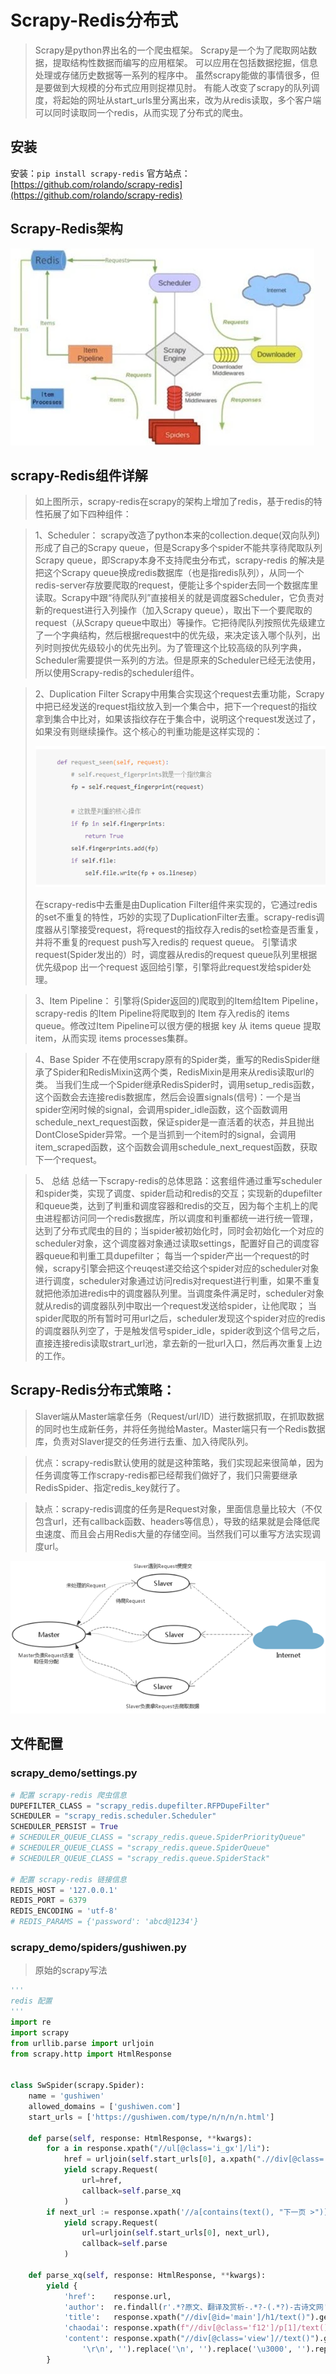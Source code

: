 # Scrapy-Redis分布式

> Scrapy是python界出名的一个爬虫框架。
> Scrapy是一个为了爬取网站数据，提取结构性数据而编写的应用框架。
> 可以应用在包括数据挖掘，信息处理或存储历史数据等一系列的程序中。
> 虽然scrapy能做的事情很多，但是要做到大规模的分布式应用则捉襟见肘。
> 有能人改变了scrapy的队列调度，将起始的网址从start_urls里分离出来，改为从redis读取，多个客户端可以同时读取同一个redis，从而实现了分布式的爬虫。

## 安装

安装：`pip install scrapy-redis` 官方站点：[https://github.com/rolando/scrapy-redis](https://github.com/rolando/scrapy-redis)

## Scrapy-Redis架构

![img.png](img.png)

## scrapy-Redis组件详解

> 如上图所示，scrapy-redis在scrapy的架构上增加了redis，基于redis的特性拓展了如下四种组件：

> 1、Scheduler： scrapy改造了python本来的collection.deque(双向队列)形成了自己的Scrapy queue，但是Scrapy多个spider不能共享待爬取队列Scrapy queue，即Scrapy本身不支持爬虫分布式，scrapy-redis 的解决是把这个Scrapy queue换成redis数据库（也是指redis队列），从同一个redis-server存放要爬取的request，便能让多个spider去同一个数据库里读取。Scrapy中跟“待爬队列”直接相关的就是调度器Scheduler，它负责对新的request进行入列操作（加入Scrapy queue），取出下一个要爬取的request（从Scrapy queue中取出）等操作。它把待爬队列按照优先级建立了一个字典结构，然后根据request中的优先级，来决定该入哪个队列，出列时则按优先级较小的优先出列。为了管理这个比较高级的队列字典，Scheduler需要提供一系列的方法。但是原来的Scheduler已经无法使用，所以使用Scrapy-redis的scheduler组件。

> 2、Duplication Filter Scrapy中用集合实现这个request去重功能，Scrapy中把已经发送的request指纹放入到一个集合中，把下一个request的指纹拿到集合中比对，如果该指纹存在于集合中，说明这个request发送过了，如果没有则继续操作。这个核心的判重功能是这样实现的：
>
> ![img_1.png](img_1.png)
>
> 在scrapy-redis中去重是由Duplication Filter组件来实现的，它通过redis的set不重复的特性，巧妙的实现了DuplicationFilter去重。scrapy-redis调度器从引擎接受request，将request的指纹存入redis的set检查是否重复，并将不重复的request push写入redis的 request queue。 引擎请求request(Spider发出的）时，调度器从redis的request queue队列里根据优先级pop 出⼀个request 返回给引擎，引擎将此request发给spider处理。

> 3、Item Pipeline： 引擎将(Spider返回的)爬取到的Item给Item Pipeline，scrapy-redis 的Item Pipeline将爬取到的 Item 存入redis的 items queue。修改过Item Pipeline可以很方便的根据 key 从 items queue 提取item，从而实现 items processes集群。

> 4、Base Spider 不在使用scrapy原有的Spider类，重写的RedisSpider继承了Spider和RedisMixin这两个类，RedisMixin是用来从redis读取url的类。 当我们生成一个Spider继承RedisSpider时，调用setup_redis函数，这个函数会去连接redis数据库，然后会设置signals(信号)：一个是当spider空闲时候的signal，会调用spider_idle函数，这个函数调用schedule_next_request函数，保证spider是一直活着的状态，并且抛出DontCloseSpider异常。一个是当抓到一个item时的signal，会调用item_scraped函数，这个函数会调用schedule_next_request函数，获取下一个request。

> 5、 总结 总结一下scrapy-redis的总体思路：这套组件通过重写scheduler和spider类，实现了调度、spider启动和redis的交互；实现新的dupefilter和queue类，达到了判重和调度容器和redis的交互，因为每个主机上的爬虫进程都访问同一个redis数据库，所以调度和判重都统一进行统一管理，达到了分布式爬虫的目的；当spider被初始化时，同时会初始化一个对应的scheduler对象，这个调度器对象通过读取settings，配置好自己的调度容器queue和判重工具dupefilter； 每当一个spider产出一个request的时候，scrapy引擎会把这个reuqest递交给这个spider对应的scheduler对象进行调度，scheduler对象通过访问redis对request进行判重，如果不重复就把他添加进redis中的调度器队列里。当调度条件满足时，scheduler对象就从redis的调度器队列中取出一个request发送给spider，让他爬取； 当spider爬取的所有暂时可用url之后，scheduler发现这个spider对应的redis的调度器队列空了，于是触发信号spider_idle，spider收到这个信号之后，直接连接redis读取strart_url池，拿去新的一批url入口，然后再次重复上边的工作。

## Scrapy-Redis分布式策略：

> Slaver端从Master端拿任务（Request/url/ID）进行数据抓取，在抓取数据的同时也生成新任务，并将任务抛给Master。Master端只有一个Redis数据库，负责对Slaver提交的任务进行去重、加入待爬队列。

> 优点：scrapy-redis默认使用的就是这种策略，我们实现起来很简单，因为任务调度等工作scrapy-redis都已经帮我们做好了，我们只需要继承RedisSpider、指定redis_key就行了。

> 缺点：scrapy-redis调度的任务是Request对象，里面信息量比较大（不仅包含url，还有callback函数、headers等信息），导致的结果就是会降低爬虫速度、而且会占用Redis大量的存储空间。当然我们可以重写方法实现调度url。

![img_2.png](img_2.png)

## 文件配置

### scrapy_demo/settings.py

```python
# 配置 scrapy-redis 爬虫信息
DUPEFILTER_CLASS = "scrapy_redis.dupefilter.RFPDupeFilter"
SCHEDULER = "scrapy_redis.scheduler.Scheduler"
SCHEDULER_PERSIST = True
# SCHEDULER_QUEUE_CLASS = "scrapy_redis.queue.SpiderPriorityQueue"
# SCHEDULER_QUEUE_CLASS = "scrapy_redis.queue.SpiderQueue"
# SCHEDULER_QUEUE_CLASS = "scrapy_redis.queue.SpiderStack"

# 配置 scrapy-redis 链接信息
REDIS_HOST = '127.0.0.1'
REDIS_PORT = 6379
REDIS_ENCODING = 'utf-8'
# REDIS_PARAMS = {'password': 'abcd@1234'}
```

### scrapy_demo/spiders/gushiwen.py

> 原始的scrapy写法

```python
'''
redis 配置
'''
import re
import scrapy
from urllib.parse import urljoin
from scrapy.http import HtmlResponse


class SwSpider(scrapy.Spider):
    name = 'gushiwen'
    allowed_domains = ['gushiwen.com']
    start_urls = ['https://gushiwen.com/type/n/n/n/n.html']

    def parse(self, response: HtmlResponse, **kwargs):
        for a in response.xpath("//ul[@class='i_gx']/li"):
            href = urljoin(self.start_urls[0], a.xpath(".//div[@class='ycd']/h2/a/@href").get())
            yield scrapy.Request(
                url=href,
                callback=self.parse_xq
            )
        if next_url := response.xpath('//a[contains(text(), "下一页 >")]/@href').get():
            yield scrapy.Request(
                url=urljoin(self.start_urls[0], next_url),
                callback=self.parse
            )

    def parse_xq(self, response: HtmlResponse, **kwargs):
        yield {
            'href':    response.url,
            'author':  re.findall(r'.*?原文、翻译及赏析-.*?-(.*?)-古诗文网', response.xpath("/html/head/title/text()").get())[0],
            'title':   response.xpath("//div[@id='main']/h1/text()").get(),
            'chaodai': response.xpath(f"//div[@class='f12']/p[1]/text()").get().replace('朝代：', ''),
            'content': response.xpath("//div[@class='view']//text()").get().replace('\n', '').replace('\r', '').replace(
                '\r\n', '').replace('\n', '').replace('\u3000', '').replace('\xa0', '').replace(' ', '')
        }
```